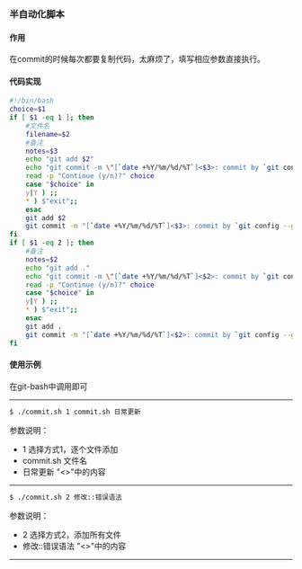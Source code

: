 ### 半自动化脚本

#### 作用

在commit的时候每次都要复制代码，太麻烦了，填写相应参数直接执行。

#### 代码实现

```bash
#!/bin/bash
choice=$1
if [ $1 -eq 1 ]; then
    #文件名
    filename=$2
    #备注
    notes=$3
    echo "git add $2"
    echo "git commit -m \"[`date +%Y/%m/%d/%T`]<$3>: commit by `git config --global --list|grep user.name|awk -F\"=\" '{print $2}'`\""
    read -p "Continue (y/n)?" choice
    case "$choice" in 
    y|Y ) ;;
    * ) $"exit";;
    esac
    git add $2
    git commit -m "[`date +%Y/%m/%d/%T`]<$3>: commit by `git config --global --list|grep user.name|awk -F\"=\" '{print $2}'`"
fi
if [ $1 -eq 2 ]; then
    #备注
    notes=$2
    echo "git add ."
    echo "git commit -m \"[`date +%Y/%m/%d/%T`]<$2>: commit by `git config --global --list|grep user.name|awk -F\"=\" '{print $2}'`\""
    read -p "Continue (y/n)?" choice
    case "$choice" in 
    y|Y ) ;;
    * ) $"exit";;
    esac
    git add .
    git commit -m "[`date +%Y/%m/%d/%T`]<$2>: commit by `git config --global --list|grep user.name|awk -F\"=\" '{print $2}'`"
fi
```

#### 使用示例

在git-bash中调用即可

***

```bash
$ ./commit.sh 1 commit.sh 日常更新
```

参数说明：

* 1
  选择方式1，逐个文件添加
* commit.sh
  文件名
* 日常更新
  "<>"中的内容

***

```bash
$ ./commit.sh 2 修改::错误语法
```

参数说明：

* 2
  选择方式2，添加所有文件
* 修改::错误语法
  "<>"中的内容

***